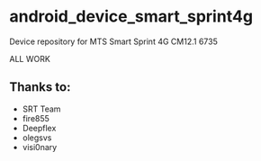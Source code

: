 # android_device_smart_sprint4g
Device repository for MTS Smart Sprint 4G CM12.1 6735

ALL WORK

## Thanks to:
 * SRT Team
 * fire855
 * Deepflex
 * olegsvs
 * visi0nary
